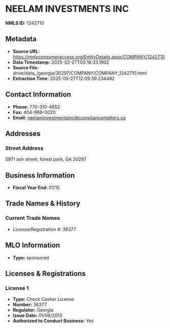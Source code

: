 # NEELAM INVESTMENTS INC

**NMLS ID:** 1242710

## Metadata
- **Source URL:** https://nmlsconsumeraccess.org/EntityDetails.aspx/COMPANY/1242710
- **Data Timestamp:** 2025-02-27T00:18:33.190Z
- **Source File:** drive/data_/georgia/30297/COMPANY/COMPANY_1242710.html
- **Extraction Time:** 2025-05-27T12:09:39.234482

## Contact Information
- **Phone:** 770-310-4652
- **Fax:** 404-968-0020
- **Email:** neelaminvestmentsinc@compliancematters.co

## Addresses
### Street Address
5971 ash street; forest park, GA 30297

## Business Information
- **Fiscal Year End:** 01/15

## Trade Names & History
### Current Trade Names
- License/Registration #: 36377

## MLO Information
- **Type:** sponsored

## Licenses & Registrations

### License 1
- **Type:** Check Casher License
- **Number:** 36377
- **Regulator:** Georgia
- **Issue Date:** 01/09/2013
- **Authorized to Conduct Business:** Yes
